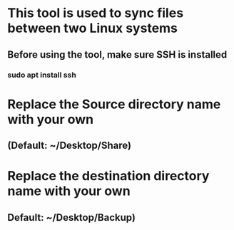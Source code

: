 # This tool is used to sync files between two Linux systems
## Before using the tool, make sure SSH is installed 
### sudo apt install ssh


# Replace the Source directory name with your own
## (Default: ~/Desktop/Share)

# Replace the destination directory name with your own 
## Default: ~/Desktop/Backup)
